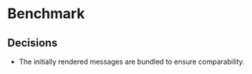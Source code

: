 # Benchmark




## Decisions

- The initially rendered messages are bundled to ensure comparability.